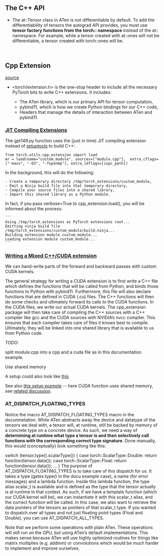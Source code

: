 
## The C++ API 

- The at::Tensor class in ATen is not differentiable by default. To add the differentiability of tensors the autograd API provides, you must use **tensor factory functions from the torch:: namespace** instead of the at:: namespace. For example, while a tensor created with at::ones will not be differentiable, a tensor created with torch::ones will be.

</br>

## Cpp Extension 

[source](https://pytorch.org/tutorials/advanced/cpp_extension.html)


- <torch/extension.h> is the one-stop header to include all the necessary PyTorch bits to write C++ extensions. It includes:

    - The ATen library, which is our primary API for tensor computation,
    - pybind11, which is how we create Python bindings for our C++ code,
    - Headers that manage the details of interaction between ATen and pybind11.


### [JIT Compiling Extensions](https://pytorch.org/tutorials/advanced/cpp_extension.html#jit-compiling-extensions)

The gpt149.py function uses the  (just in time) JIT compiling extension instead of [setuptools](https://pytorch.org/tutorials/advanced/cpp_extension.html#writing-a-c-extension) to build C++:

```
from torch.utils.cpp_extension import load
mr = load(name="custom_module", sources=["module.cpp"],  extra_cflags=["-mavx", "-O3", "-fopenmp"], extra_ldflags=[ispc_path])
```

In the background, this will do the following:

    - Create a temporary directory /tmp/torch_extensions/custom_module,
    - Emit a Ninja build file into that temporary directory,
    - Compile your source files into a shared library,
    - Import this shared library as a Python module.

In fact, if you pass verbose=True to cpp_extension.load(), you will be informed about the process:

    ```
    Using /tmp/torch_extensions as PyTorch extensions root...
    Emitting ninja build file /tmp/torch_extensions/custom_module/build.ninja...
    Building extension module custom_module...
    Loading extension module custom_module...
    ```

### [Writing a Mixed C++/CUDA extension](https://pytorch.org/tutorials/advanced/cpp_extension.html#writing-a-mixed-c-cuda-extension)

We can hand-write parts of the forward and backward passes with custom CUDA kernels. 

The general strategy for writing a CUDA extension is to first write a C++ file which defines the functions that will be called from Python, and binds those functions to Python with pybind11. Furthermore, this file will also declare functions that are defined in CUDA (.cu) files. The C++ functions will then do some checks and ultimately forward its calls to the CUDA functions. In the CUDA files, we write our actual CUDA kernels. The cpp_extension package will then take care of compiling the C++ sources with a C++ compiler like gcc and the CUDA sources with NVIDIA’s nvcc compiler. This ensures that each compiler takes care of files it knows best to compile. Ultimately, they will be linked into one shared library that is available to us from Python code.


TODO: 

split module.cpp into a cpp and a cuda file as in this documentation example.

Use shared memory 

A setup could also look like [this](https://pytorch.org/tutorials/advanced/cpp_extension.html#integrating-a-c-cuda-operation-with-pytorch)

See also [this setup example](https://github.com/ClementPinard/Pytorch-Correlation-extension/blob/14a159ebad5399adf5db965bb5cab095c98ebc87/setup.py#L32) -- here CUDA function uses shared memory, see [related discussion](https://github.com/pytorch/extension-cpp/issues/59). 


### AT_DISPATCH_FLOATING_TYPES

Notice the macro AT_DISPATCH_FLOATING_TYPES macro in the documnetation. While ATen abstracts away the device and datatype of the tensors we deal with, a tensor will, at runtime, still be backed by memory of a concrete type on a concrete device. As such, we need a way of **determining at runtime what type a tensor is and then selectively call functions with the corresponding correct type signature**. Done manually, this would (conceptually) look something like this:

switch (tensor.type().scalarType()) {
  case torch::ScalarType::Double:
    return function<double>(tensor.data<double>());
  case torch::ScalarType::Float:
    return function<float>(tensor.data<float>());
  ...
}
The purpose of AT_DISPATCH_FLOATING_TYPES is to take care of this dispatch for us. It takes a type (gates.type() in the docu example case), a name (for error messages) and a lambda function. Inside this lambda function, the type alias scalar_t is available and is defined as the type that the tensor actually is at runtime in that context. As such, if we have a template function (which our CUDA kernel will be), we can instantiate it with this scalar_t alias, and the correct function will be called. In this case, we also want to retrieve the data pointers of the tensors as pointers of that scalar_t type. If you wanted to dispatch over all types and not just floating point types (Float and Double), you can use AT_DISPATCH_ALL_TYPES.

Note that we perform some operations with plain ATen. These operations will still run on the GPU, but using ATen’s default implementations. This makes sense because ATen will use highly optimized routines for things like matrix multiplies (e.g. addmm) or convolutions which would be much harder to implement and improve ourselves.


